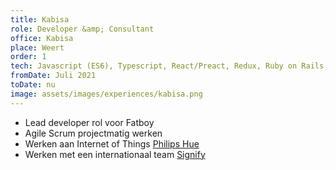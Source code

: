 ```yaml
---
title: Kabisa
role: Developer &amp; Consultant
office: Kabisa
place: Weert
order: 1
tech: Javascript (ES6), Typescript, React/Preact, Redux, Ruby on Rails, Git, Figma, Webpack
fromDate: Juli 2021
toDate: nu
image: assets/images/experiences/kabisa.png
---
```


- Lead developer rol voor Fatboy
- Agile Scrum projectmatig werken
- Werken aan Internet of Things [Philips Hue](https://www.philips-hue.com/)
- Werken met een internationaal team [Signify](https://www.signify.com/global)